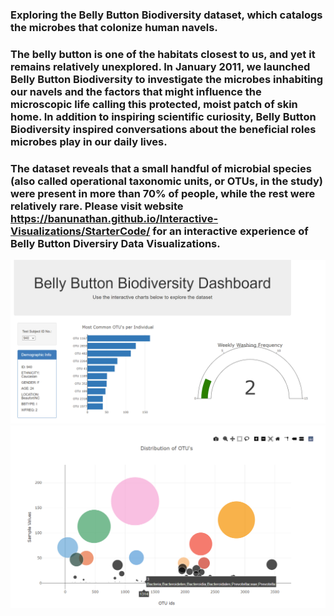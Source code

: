 ###  Exploring  the Belly Button Biodiversity dataset, which catalogs the microbes that colonize human navels.


### The belly button is one of the habitats closest to us, and yet it remains relatively unexplored. In January 2011, we launched Belly Button Biodiversity to investigate the microbes inhabiting our navels and the factors that might influence the microscopic life calling this protected, moist patch of skin home. In addition to inspiring scientific curiosity, Belly Button Biodiversity inspired conversations about the beneficial roles microbes play in our daily lives.

### The dataset reveals that a small handful of microbial species (also called operational taxonomic units, or OTUs, in the study) were present in more than 70% of people, while the rest were relatively rare. Please visit website https://banunathan.github.io/Interactive-Visualizations/StarterCode/ for an interactive experience of Belly Button Diversiry Data Visualizations.

<img src = "https://github.com/BanuNathan/Interactive-Visualizations/blob/main/StarterCode/static/js/data/Screenshot%20(84).png">
<img src = "https://github.com/BanuNathan/Interactive-Visualizations/blob/main/StarterCode/static/js/data/Screenshot%20(85).png">
